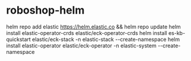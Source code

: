 # roboshop-helm
helm repo add elastic https://helm.elastic.co && helm repo update
helm install elastic-operator-crds elastic/eck-operator-crds
helm install es-kb-quickstart elastic/eck-stack -n elastic-stack --create-namespace
helm install elastic-operator elastic/eck-operator -n elastic-system --create-namespace

